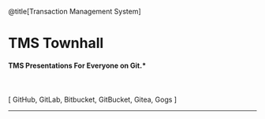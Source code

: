@title[Transaction Management System]

# TMS<span class="gold"> Townhall</span>

#### TMS Presentations For Everyone on Git.*
<br>
<br>
<span class="byline">[ GitHub, GitLab, Bitbucket, GitBucket, Gitea, Gogs ]</span>

---
